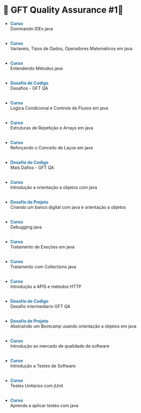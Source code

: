 # :blue_book: GFT Quality Assurance #1:blue_book:

* **<span  style="color:#2471A3">Curso</span>**
  <br/>Dominando IDEs java<br/><br/>  

* **<span  style="color:#2471A3">Curso</span>**
  <br/>Variaveis, Tipos de Dados, Operadores Matematicos em java<br/><br/>

* **<span  style="color:#2471A3">Curso</span>**
  <br/>Entendendo Métodos java<br/><br/>

* **<span  style="color:#2471A3">Desafio de Codigo</span>**
  <br/>Desafios - GFT QA<br/><br/>

* **<span  style="color:#2471A3">Curso</span>**
  <br/>Logica Condicional e Controle de Fluxos em java<br/><br/>

* **<span  style="color:#2471A3">Curso</span>**
  <br/>Estruturas de Repetição e Arrays em java <br/><br/>

* **<span  style="color:#2471A3">Curso</span>**
  <br/>Reforçando o Conceito de Laços em java<br/><br/>

* **<span  style="color:#2471A3">Desafio de Codigo</span>**
  <br/>Mais Dafios - GFT QA<br/><br/>

* **<span  style="color:#2471A3">Curso</span>**
  <br/>Introdução a orientação a objetos com java<br/><br/>

* **<span  style="color:#2471A3">Desafio de Projeto</span>**
  <br/>Criando um banco digital com java e orientação a objetos<br/><br/>

* **<span  style="color:#2471A3">Curso</span>**
  <br/>Debugging java<br/><br/>

* **<span  style="color:#2471A3">Curso</span>**
  <br/>Tratamento de Exeções em java<br/><br/>

* **<span  style="color:#2471A3">Curso</span>**
  <br/>Tratamento com Collections java<br/><br/>

* **<span  style="color:#2471A3">Curso</span>**
  <br/>Introdução a APIS e metodos HTTP<br/><br/>

* **<span  style="color:#2471A3">Desafio de Codigo</span>**
  <br/>Desafio intermediario GFT QA<br/><br/>

* **<span  style="color:#2471A3">Desafio de Projeto</span>**
  <br/>Abstraindo um Bootcamp usando orientação a objetos em java<br/><br/>

* **<span  style="color:#2471A3">Curso</span>**
  <br/>Introdução ao mercado de qualidade de software<br/><br/>

* **<span  style="color:#2471A3">Curso</span>**
  <br/>Introdução a Testes de Software<br/><br/>

* **<span  style="color:#2471A3">Curso</span>**
  <br/>Testes Unitarios com jUnit<br/><br/>

* **<span  style="color:#2471A3">Curso</span>**
  <br/>Aprenda a aplicar testes com java<br/><br/>
